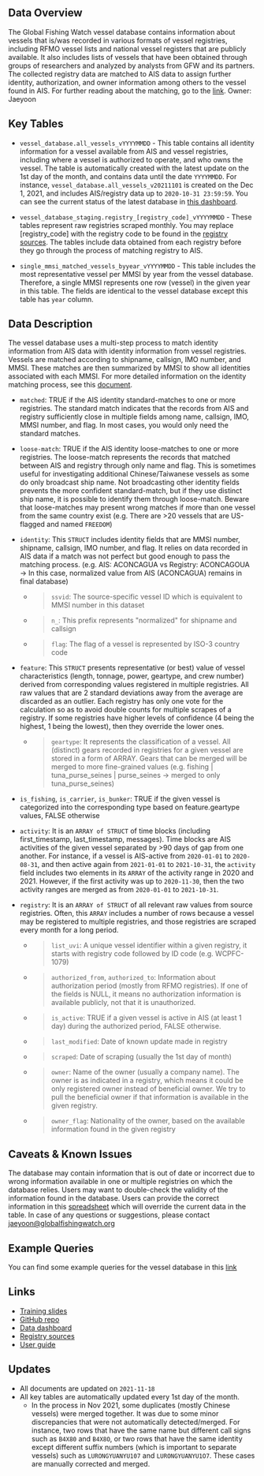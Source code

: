 ## Data Overview
The Global Fishing Watch vessel database contains information about vessels that is/was recorded in various formats of vessel registries, including RFMO vessel lists and national vessel registers that are publicly available. It also includes lists of vessels that have been obtained through groups of researchers and analyzed by analysts from GFW and its partners. The collected registry data are matched to AIS data to assign further identity, authorization, and owner information among others to the vessel found in AIS. For further reading about the matching, go to the [link](https://docs.google.com/document/d/1esbAWgfIEcT-F2C35vKkdVa4NeGzSh9MV8dDGH1OCFI/edit?usp=sharing). 
Owner: Jaeyoon

## Key Tables
+ `vessel_database.all_vessels_vYYYYMMDD` - This table contains all identity information for a vessel available from AIS and vessel registries, including where a vessel is authorized to operate, and who owns the vessel. The table is automatically created with the latest update on the 1st day of the month, and contains data until the date `YYYYMMDD`. For instance, `vessel_database.all_vessels_v20211101` is created on the Dec 1, 2021, and includes AIS/registry data up to `2020-10-31 23:59:59`. You can see the current status of the latest database in [this dashboard](https://datastudio.google.com/s/kBjYRu6dTyo). 

+ `vessel_database_staging.registry_[registry_code]_vYYYYMMDD` - These tables represent raw registries scraped monthly. You may replace [registry_code] with the registry code to be found in the [registry sources](https://docs.google.com/spreadsheets/d/1mfRIlIcl7VLnHIsf0mioJruW2L9YzE0npOoEKdGnOkI/edit?usp=sharing). The tables include data obtained from each registry before they go through the process of matching registry to AIS. 

+ `single_mmsi_matched_vessels_byyear_vYYYYMMDD` - This table includes the most representative vessel per MMSI by year from the vessel database. Therefore, a single MMSI represents one row (vessel) in the given year in this table. The fields are identical to the vessel database except this table has `year` column.

## Data Description
The vessel database uses a multi-step process to match identity information from AIS data with identity information from vessel registries. Vessels are matched according to shipname, callsign, IMO number, and MMSI. These matches are then summarized by MMSI to show all identities associated with each MMSI. For more detailed information on the identity matching process, see this [document](https://docs.google.com/document/d/1esbAWgfIEcT-F2C35vKkdVa4NeGzSh9MV8dDGH1OCFI/edit).

* `matched`: TRUE if the AIS identity standard-matches to one or more registries. The standard match indicates that the records from AIS and registry sufficiently close in multiple fields among name, callsign, IMO, MMSI number, and flag. In most cases, you would only need the standard matches. 
* `loose-match`: TRUE if the AIS identity loose-matches to one or more registries. The loose-match represents the records that matched between AIS and registry through only name and flag. This is sometimes useful for investigating additional Chinese/Taiwanese vessels as some do only broadcast ship name. Not broadcasting other identity fields prevents the more confident standard-match, but if they use distinct ship name, it is possible to identify them through loose-match. Beware that loose-matches may present wrong matches if more than one vessel from the same country exist (e.g. There are >20 vessels that are US-flagged and named `FREEDOM`)
* `identity`: This `STRUCT` includes identity fields that are MMSI number, shipname, callsign, IMO number, and flag. It relies on data recorded in AIS data if a match was not perfect but good enough to pass the matching process. (e.g. AIS: ACONCAGUA vs Registry: ACONCAGOUA → In this case, normalized value from AIS (ACONCAGUA) remains in final database) 
  * > `ssvid`: The source-specific vessel ID which is equivalent to MMSI number in this dataset
  * > `n_`: This prefix represents "normalized" for shipname and callsign
  * > `flag`: The flag of a vessel is represented by ISO-3 country code

* `feature`: This `STRUCT` presents representative (or best) value of vessel characteristics (length, tonnage, power, geartype, and crew number) derived from corresponding values registered in multiple registries. All raw values that are 2 standard deviations away from the average are discarded as an outlier. Each registry has only one vote for the calculation so as to avoid double counts for multiple scrapes of a registry. If some registries have higher levels of confidence (4 being the highest, 1 being the lowest), then they override the lower ones.  
  * > `geartype`: It represents the classification of a vessel. All (distinct) gears recorded in registries for a given vessel are stored in a form of ARRAY. Gears that can be merged will be merged to more fine-grained values (e.g. fishing | tuna_purse_seines | purse_seines → merged to only tuna_purse_seines)

* `is_fishing`, `is_carrier`, `is_bunker`: TRUE if the given vessel is categorized into the corresponding type based on feature.geartype values, FALSE otherwise

* `activity`: It is an `ARRAY of STRUCT` of time blocks (including first_timestamp, last_timestamp, messages). Time blocks are AIS activities of the given vessel separated by >90 days of gap from one another. For instance, if a vessel is AIS-active from `2020-01-01` to `2020-08-31`, and then active again from `2021-01-01` to `2021-10-31`, the `activity` field includes two elements in its `ARRAY` of the activity range in 2020 and 2021. However, if the first activity was up to `2020-11-30`, then the two activity ranges are merged as from `2020-01-01` to `2021-10-31`. 

* `registry`: It is an `ARRAY of STRUCT` of all relevant raw values from source registries. Often, this `ARRAY` includes a number of rows because a vessel may be registered to multiple registries, and those registries are scraped every month for a long period. 
  * > `list_uvi`: A unique vessel identifier within a given registry, it starts with registry code followed by ID code (e.g. WCPFC-1079)
  * > `authorized_from`, `authorized_to`: Information about authorization period (mostly from RFMO registries). If one of the fields is NULL, it means no authorization information is available publicly, not that it is unauthorized.
  * > `is_active`: TRUE if a given vessel is active in AIS (at least 1 day) during the authorized period, FALSE otherwise.
  * > `last_modified`: Date of known update made in registry
  * > `scraped`: Date of scraping (usually the 1st day of month)
  * > `owner`: Name of the owner (usually a company name). The owner is as indicated in a registry, which means it could be only registered owner instead of beneficial owner. We try to pull the beneficial owner if that information is available in the given registry.
  * > `owner_flag`: Nationality of the owner, based on the available information found in the given registry


## Caveats & Known Issues
The database may contain information that is out of date or incorrect due to wrong information available in one or multiple registries on which the database relies. Users may want to double-check the validity of the information found in the database. Users can provide the correct information in this [spreadsheet](https://docs.google.com/spreadsheets/d/1znSit_hHWf7X0PO5MyvbugnDc2q55NK2RN0CBnx2Ec4/edit?usp=sharing) which will override the current data in the table. 
In case of any questions or suggestions, please contact jaeyoon@globalfishingwatch.org


## Example Queries
You can find some example queries for the vessel database in this [link](https://github.com/GlobalFishingWatch/bigquery-documentation-wf827/tree/master/queries/examples/current)

## Links
  * [Training slides](https://docs.google.com/presentation/d/1S_ch-HPox3B-1IrQzSuRbS2iocrrJgTyMVWCZNJ7UdA/edit?usp=sharing)
  * [GitHub repo](https://github.com/GlobalFishingWatch/vessel-identity/tree/master/vessel-database)
  * [Data dashboard](https://datastudio.google.com/s/vf4bMOulEa8)
  * [Registry sources](https://docs.google.com/spreadsheets/d/1mfRIlIcl7VLnHIsf0mioJruW2L9YzE0npOoEKdGnOkI/edit?usp=sharing)
  * [User guide](https://docs.google.com/document/d/1esbAWgfIEcT-F2C35vKkdVa4NeGzSh9MV8dDGH1OCFI/edit?usp=sharing)

## Updates
  * All documents are updated on `2021-11-18`
  * All key tables are automatically updated every 1st day of the month. 
    * In the process in Nov 2021, some duplicates (mostly Chinese vessels) were merged together. It was due to some minor discrepancies that were not automatically detected/merged. For instance, two rows that have the same name but different call signs such as `B4X80` and `B4X8O`, or two rows that have the same identity except different suffix numbers (which is important to separate vessels) such as `LURONGYUANYU107` and `LURONGYUANYU1O7`. These cases are manually corrected and merged.